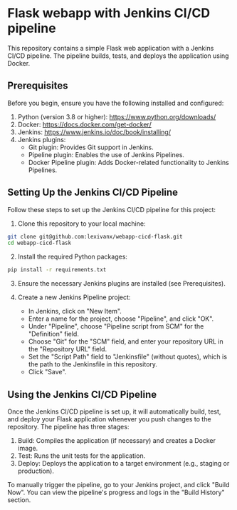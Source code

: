 # Flask webapp with Jenkins CI/CD pipeline

This repository contains a simple Flask web application with a Jenkins CI/CD pipeline. The pipeline builds, tests, and deploys the application using Docker.

## Prerequisites

Before you begin, ensure you have the following installed and configured:

1. Python (version 3.8 or higher): https://www.python.org/downloads/
2. Docker: https://docs.docker.com/get-docker/
3. Jenkins: https://www.jenkins.io/doc/book/installing/
4. Jenkins plugins:
   - Git plugin: Provides Git support in Jenkins.
   - Pipeline plugin: Enables the use of Jenkins Pipelines.
   - Docker Pipeline plugin: Adds Docker-related functionality to Jenkins Pipelines.

## Setting Up the Jenkins CI/CD Pipeline

Follow these steps to set up the Jenkins CI/CD pipeline for this project:

1. Clone this repository to your local machine:

```bash
git clone git@github.com:lexivanx/webapp-cicd-flask.git
cd webapp-cicd-flask
```

2. Install the required Python packages:

```bash
pip install -r requirements.txt
```

3. Ensure the necessary Jenkins plugins are installed (see Prerequisites).

4. Create a new Jenkins Pipeline project:
   - In Jenkins, click on "New Item".
   - Enter a name for the project, choose "Pipeline", and click "OK".
   - Under "Pipeline", choose "Pipeline script from SCM" for the "Definition" field.
   - Choose "Git" for the "SCM" field, and enter your repository URL in the "Repository URL" field.
   - Set the "Script Path" field to "Jenkinsfile" (without quotes), which is the path to the Jenkinsfile in this repository.
   - Click "Save".

## Using the Jenkins CI/CD Pipeline

Once the Jenkins CI/CD pipeline is set up, it will automatically build, test, and deploy your Flask application whenever you push changes to the repository. The pipeline has three stages:

1. Build: Compiles the application (if necessary) and creates a Docker image.
2. Test: Runs the unit tests for the application.
3. Deploy: Deploys the application to a target environment (e.g., staging or production).

To manually trigger the pipeline, go to your Jenkins project, and click "Build Now". You can view the pipeline's progress and logs in the "Build History" section.
